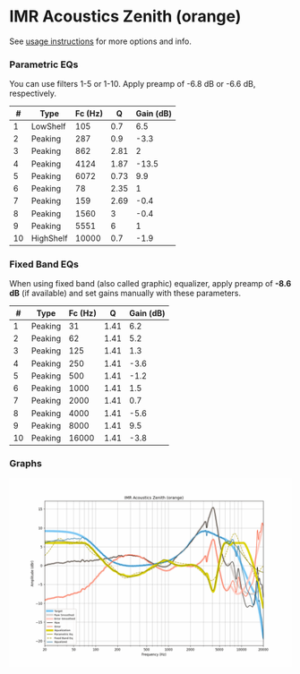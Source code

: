 # IMR Acoustics Zenith (orange)
See [usage instructions](https://github.com/jaakkopasanen/AutoEq#usage) for more options and info.

### Parametric EQs
You can use filters 1-5 or 1-10. Apply preamp of -6.8 dB or -6.6 dB, respectively.

|   # | Type      |   Fc (Hz) |    Q |   Gain (dB) |
|-----|-----------|-----------|------|-------------|
|   1 | LowShelf  |       105 | 0.7  |         6.5 |
|   2 | Peaking   |       287 | 0.9  |        -3.3 |
|   3 | Peaking   |       862 | 2.81 |         2   |
|   4 | Peaking   |      4124 | 1.87 |       -13.5 |
|   5 | Peaking   |      6072 | 0.73 |         9.9 |
|   6 | Peaking   |        78 | 2.35 |         1   |
|   7 | Peaking   |       159 | 2.69 |        -0.4 |
|   8 | Peaking   |      1560 | 3    |        -0.4 |
|   9 | Peaking   |      5551 | 6    |         1   |
|  10 | HighShelf |     10000 | 0.7  |        -1.9 |

### Fixed Band EQs
When using fixed band (also called graphic) equalizer, apply preamp of **-8.6 dB** (if available) and set gains manually with these parameters.

|   # | Type    |   Fc (Hz) |    Q |   Gain (dB) |
|-----|---------|-----------|------|-------------|
|   1 | Peaking |        31 | 1.41 |         6.2 |
|   2 | Peaking |        62 | 1.41 |         5.2 |
|   3 | Peaking |       125 | 1.41 |         1.3 |
|   4 | Peaking |       250 | 1.41 |        -3.6 |
|   5 | Peaking |       500 | 1.41 |        -1.2 |
|   6 | Peaking |      1000 | 1.41 |         1.5 |
|   7 | Peaking |      2000 | 1.41 |         0.7 |
|   8 | Peaking |      4000 | 1.41 |        -5.6 |
|   9 | Peaking |      8000 | 1.41 |         9.5 |
|  10 | Peaking |     16000 | 1.41 |        -3.8 |

### Graphs
![](./IMR%20Acoustics%20Zenith%20(orange).png)
